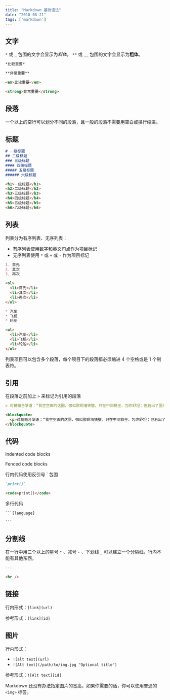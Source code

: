 ```yaml
---
title: "Markdown 基础语法"
date: "2018-08-21"
tags: ['markdown']
---
```


## 文字

 ` * ` 或 `_` 包围的文字会显示为*斜体*， `**` 或 `__` 包围的文字会显示为**粗体**。

```markdown
*比较重要*

**非常重要**
```

```html
<em>比较重要</em>

<strong>非常重要</strong>
```

## 段落

一个以上的空行可以划分不同的段落，且一般的段落不需要用空白或换行缩进。

## 标题

```markdown
# 一级标题
## 二级标题
### 三级标题
#### 四级标题
##### 五级标题
###### 六级标题
```

```html
<h1>一级标题</h1>
<h2>二级标题</h2>
<h3>三级标题</h3>
<h4>四级标题</h4>
<h5>五级标题</h5>
<h6>六级标题</h6>
```

## 列表

列表分为有序列表、无序列表：

* 有序列表使用数字和英文句点作为项目标记
* 无序列表使用 `*` 或 `+` 或 `-` 作为项目标记

```markdown
1. 首先
2. 其次
3. 再次
```

```html
<ol>
  <li>首先</li>
  <li>其次</li>
  <li>再次</li>
</ol>
```

```markdown
* 汽车
* 飞机
* 轮船
```

```html
<ul>
  <li>汽车</li>
  <li>飞机</li>
  <li>轮船</li>
</ul>
```

列表项目可以包含多个段落，每个项目下的段落都必须缩进 4 个空格或是 1 个制表符。

## 引用

在段落之前加上 `>` 来标记为引用的段落

```markdown
> 对糖糖合掌道：“我空空画的这圈，强似那铜墙铁壁。只在中间稳坐，包你舒坦；但若出了圈儿，定遭毒手。千万！千万！至嘱！至嘱！”
```

```html
<blockquote>
  <p>对糖糖合掌道：“我空空画的这圈，强似那铜墙铁壁。只在中间稳坐，包你舒坦；但若出了圈儿，定遭毒手。千万！千万！至嘱！至嘱！”</p>
</blockquote>
```

## 代码

Indented code blocks

Fenced code blocks

行内代码使用反引号 \` 包围

```markdown
`print()`
```

```html
<code>print()</code>
```

多行代码

    ```[language]

    ```

## 分割线

在一行中用三个以上的星号 `*` 、减号 `-` 、下划线 `_` 可以建立一个分隔线，行内不能有其他东西。

```markdown
---
```

```html
<hr />
```

## 链接

行内形式：`[link](url)`

参考形式：`[link][id]`

## 图片

行内形式：

* `![alt text](url)`
* `![Alt text](/path/to/img.jpg "Optional title")`

参考形式：`![Alt text][id]`

Markdown 还没有办法指定图片的宽高，如果你需要的话，你可以使用普通的 `<img>` 标签。